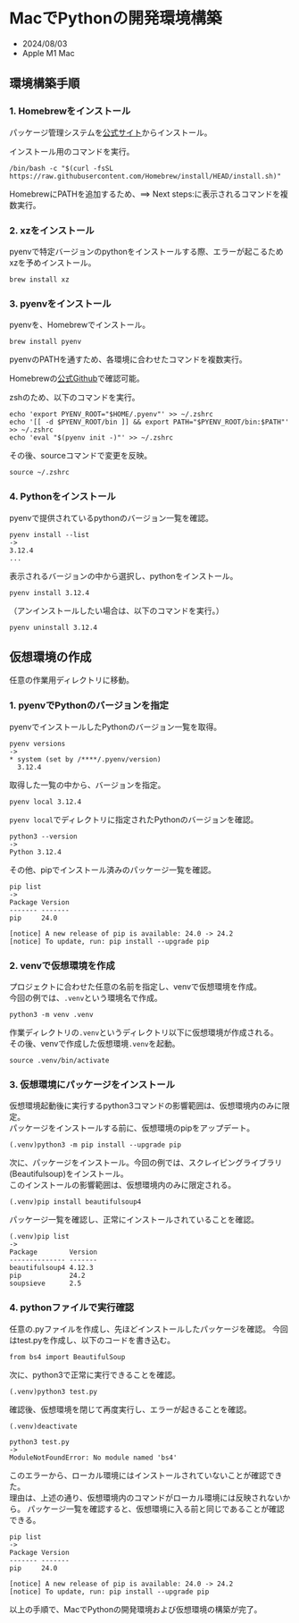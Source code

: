 # MacでPythonの開発環境構築
- 2024/08/03
- Apple M1 Mac

## 環境構築手順
### 1. Homebrewをインストール
パッケージ管理システムを[公式サイト](https://brew.sh/ja/)からインストール。

インストール用のコマンドを実行。
```
/bin/bash -c "$(curl -fsSL https://raw.githubusercontent.com/Homebrew/install/HEAD/install.sh)"
```
HomebrewにPATHを追加するため、==> Next steps:に表示されるコマンドを複数実行。

### 2. xzをインストール
pyenvで特定バージョンのpythonをインストールする際、エラーが起こるためxzを予めインストール。
```
brew install xz
```

### 3. pyenvをインストール
pyenvを、Homebrewでインストール。
```
brew install pyenv
```
pyenvのPATHを通すため、各環境に合わせたコマンドを複数実行。

Homebrewの[公式Github](https://github.com/pyenv/pyenv#set-up-your-shell-environment-for-pyenv)で確認可能。

zshのため、以下のコマンドを実行。
```
echo 'export PYENV_ROOT="$HOME/.pyenv"' >> ~/.zshrc
echo '[[ -d $PYENV_ROOT/bin ]] && export PATH="$PYENV_ROOT/bin:$PATH"' >> ~/.zshrc
echo 'eval "$(pyenv init -)"' >> ~/.zshrc
```

その後、sourceコマンドで変更を反映。
```
source ~/.zshrc 
```

### 4. Pythonをインストール
pyenvで提供されているpythonのバージョン一覧を確認。
```
pyenv install --list
->
3.12.4
...
```

表示されるバージョンの中から選択し、pythonをインストール。
```
pyenv install 3.12.4
```
（アンインストールしたい場合は、以下のコマンドを実行。）
```
pyenv uninstall 3.12.4
```

## 仮想環境の作成
任意の作業用ディレクトリに移動。
### 1. pyenvでPythonのバージョンを指定
pyenvでインストールしたPythonのバージョン一覧を取得。
```
pyenv versions
->
* system (set by /****/.pyenv/version)
  3.12.4
```
取得した一覧の中から、バージョンを指定。
```
pyenv local 3.12.4
```
```pyenv local```でディレクトリに指定されたPythonのバージョンを確認。
```
python3 --version
->
Python 3.12.4
```
その他、pipでインストール済みのパッケージ一覧を確認。
```
pip list
->
Package Version
------- -------
pip     24.0

[notice] A new release of pip is available: 24.0 -> 24.2
[notice] To update, run: pip install --upgrade pip
```

### 2. venvで仮想環境を作成
プロジェクトに合わせた任意の名前を指定し、venvで仮想環境を作成。<br>
今回の例では、```.venv```という環境名で作成。
```
python3 -m venv .venv
```
作業ディレクトリの```.venv```というディレクトリ以下に仮想環境が作成される。<br>
その後、venvで作成した仮想環境```.venv```を起動。
```
source .venv/bin/activate
```

### 3. 仮想環境にパッケージをインストール
仮想環境起動後に実行するpython3コマンドの影響範囲は、仮想環境内のみに限定。<br>
パッケージをインストールする前に、仮想環境のpipをアップデート。
```
(.venv)python3 -m pip install --upgrade pip
```
次に、パッケージをインストール。今回の例では、スクレイピングライブラリ(Beautifulsoup)をインストール。<br>
このインストールの影響範囲は、仮想環境内のみに限定される。
```
(.venv)pip install beautifulsoup4
```
パッケージ一覧を確認し、正常にインストールされていることを確認。
```
(.venv)pip list
->
Package        Version
-------------- -------
beautifulsoup4 4.12.3
pip            24.2
soupsieve      2.5
```

### 4. pythonファイルで実行確認
任意の.pyファイルを作成し、先ほどインストールしたパッケージを確認。
今回はtest.pyを作成し、以下のコードを書き込む。
```
from bs4 import BeautifulSoup
```
次に、python3で正常に実行できることを確認。
```
(.venv)python3 test.py
```
確認後、仮想環境を閉じて再度実行し、エラーが起きることを確認。
```
(.venv)deactivate
```
```
python3 test.py
->
ModuleNotFoundError: No module named 'bs4'
```
このエラーから、ローカル環境にはインストールされていないことが確認できた。<br>
理由は、上述の通り、仮想環境内のコマンドがローカル環境には反映されないから。
パッケージ一覧を確認すると、仮想環境に入る前と同じであることが確認できる。
```
pip list
->
Package Version
------- -------
pip     24.0

[notice] A new release of pip is available: 24.0 -> 24.2
[notice] To update, run: pip install --upgrade pip
```
以上の手順で、MacでPythonの開発環境および仮想環境の構築が完了。<br>